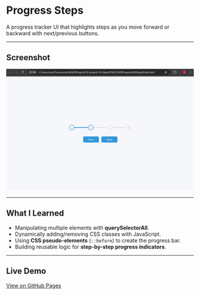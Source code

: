 # Progress Steps

A progress tracker UI that highlights steps as you move forward or backward with next/previous buttons.

---

## Screenshot

![Progress Steps Screenshot](screenshot.png)

---

## What I Learned

- Manipulating multiple elements with **querySelectorAll**.
- Dynamically adding/removing CSS classes with JavaScript.
- Using **CSS pseudo-elements** (`::before`) to create the progress bar.
- Building reusable logic for **step-by-step progress indicators**.

---

## Live Demo

[View on GitHub Pages](https://Augusta08.github.io/50-projects-50-days/02-progress-steps)
